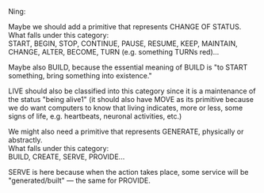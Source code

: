 Ning:

Maybe we should add a primitive that represents CHANGE OF STATUS.\
What falls under this category:\
START, BEGIN, STOP, CONTINUE, PAUSE, RESUME, KEEP, MAINTAIN, CHANGE, ALTER, BECOME, TURN (e.g. something TURNs red)...

Maybe also BUILD, because the essential meaning of BUILD is "to START something, bring something into existence."

LIVE should also be classified into this category since it is a maintenance of the status "being alive1" (it should also have MOVE as its primitive because we do want computers to know that living indicates, more or less, some signs of life, e.g. heartbeats, neuronal activities, etc.)

We might also need a primitive that represents GENERATE, physically or abstractly.\
What falls under this category:\
BUILD, CREATE, SERVE, PROVIDE...

SERVE is here because when the action takes place, some service will be "generated/built" — the same for PROVIDE.
